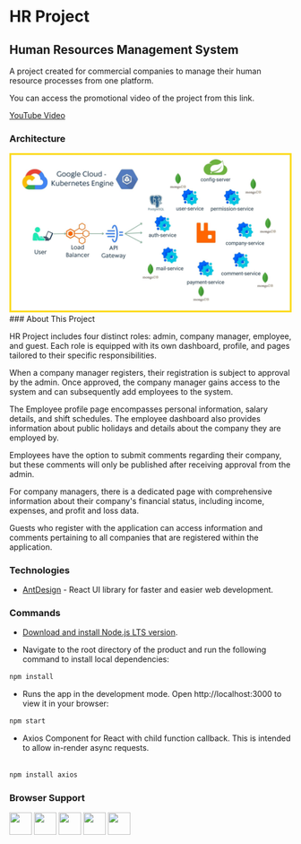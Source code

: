 # HR Project

## Human Resources Management System

A project created for commercial companies to manage their human resource processes from one platform.

You can access the promotional video of the project from this link.

[YouTube Video](https://www.youtube.com/watch?v=tM-Fa5lB-zc&ab_channel=%C3%9CnalGaniBerk)
### Architecture

<img src="https://github.com/MehmetCanerOksuz/HR-Project_Full-Stack/blob/main/HR-Project-Spring/src/main/resources/images/cloud-architecture.jpg?rav=true" alt="Icon" >
### About This Project

HR Project includes four distinct roles: admin, company manager, employee, and guest. Each role is equipped with its own dashboard, profile, and pages tailored to their specific responsibilities.

When a company manager registers, their registration is subject to approval by the admin. Once approved, the company manager gains access to the system and can subsequently add employees to the system.

The Employee profile page encompasses personal information, salary details, and shift schedules. The employee dashboard also provides information about public holidays and details about the company they are employed by.

Employees have the option to submit comments regarding their company, but these comments will only be published after receiving approval from the admin.

For company managers, there is a dedicated page with comprehensive information about their company's financial status, including income, expenses, and profit and loss data.

Guests who register with the application can access information and comments pertaining to all companies that are registered within the application.

### Technologies

- [AntDesign](https://ant.design/) - React UI library for faster and easier web development.

### Commands

- [Download and install Node.js LTS version](https://nodejs.org/en/download/).

- Navigate to the root directory of the product and run the following command to install local dependencies:

```bash
npm install
```

- Runs the app in the development mode.
  Open http://localhost:3000 to view it in your browser:

```bash
npm start
```

- Axios Component for React with child function callback. This is intended to allow in-render async requests.

```bash

npm install axios
```

### Browser Support

<img src="https://s3.amazonaws.com/creativetim_bucket/github/browser/chrome.png" width="40" height="40"> <img src="https://s3.amazonaws.com/creativetim_bucket/github/browser/firefox.png" width="40" height="40"> <img src="https://s3.amazonaws.com/creativetim_bucket/github/browser/edge.png" width="40" height="40"> <img src="https://s3.amazonaws.com/creativetim_bucket/github/browser/safari.png" width="40" height="40"> <img src="https://s3.amazonaws.com/creativetim_bucket/github/browser/opera.png" width="40" height="40">
